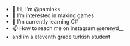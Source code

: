 - 👋 Hi, I’m @paminks
- 👀 I’m interested in making games
- 🌱 I’m currently learning C#
- 📫 How to reach me on instagram @erenyd__
- and im a eleventh grade turkish student

<!---
paminks/paminks is a ✨ special ✨ repository because its `README.md` (this file) appears on your GitHub profile.
You can click the Preview link to take a look at your changes.
--->
